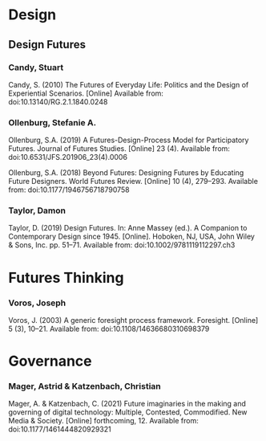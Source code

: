 # Design
## Design Futures

### Candy, Stuart
Candy, S. (2010) The Futures of Everyday Life: Politics and the Design of Experiential Scenarios. [Online] Available from: doi:10.13140/RG.2.1.1840.0248

### Ollenburg, Stefanie A.
Ollenburg, S.A. (2019) A Futures-Design-Process Model for Participatory Futures. Journal of Futures Studies. [Online] 23 (4). Available from: doi:10.6531/JFS.201906_23(4).0006

Ollenburg, S.A. (2018) Beyond Futures: Designing Futures by Educating Future Designers. World Futures Review. [Online] 10 (4), 279–293. Available from: doi:10.1177/1946756718790758

### Taylor, Damon
Taylor, D. (2019) Design Futures. In: Anne Massey (ed.). A Companion to Contemporary Design since 1945. [Online]. Hoboken, NJ, USA, John Wiley & Sons, Inc. pp. 51–71. Available from: doi:10.1002/9781119112297.ch3

# Futures Thinking

### Voros, Joseph
Voros, J. (2003) A generic foresight process framework. Foresight. [Online] 5 (3), 10–21. Available from: doi:10.1108/14636680310698379

# Governance

### Mager, Astrid & Katzenbach, Christian
Mager, A. & Katzenbach, C. (2021) Future imaginaries in the making and governing of digital technology: Multiple, Contested, Commodified. New Media & Society. [Online] forthcoming, 12. Available from: doi:10.1177/1461444820929321
